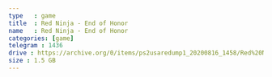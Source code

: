 ```yaml
---
type   : game
title  : Red Ninja - End of Honor
name   : Red Ninja - End of Honor
categories: [game]
telegram : 1436
drive : https://archive.org/0/items/ps2usaredump1_20200816_1458/Red%20Ninja%20-%20End%20of%20Honor.7z
size : 1.5 GB
---
```



